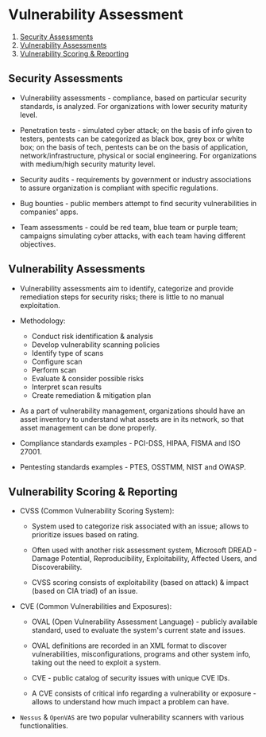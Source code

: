 # Vulnerability Assessment

1. [Security Assessments](#security-assessments)
1. [Vulnerability Assessments](#vulnerability-assessments)
1. [Vulnerability Scoring & Reporting](#vulnerability-scoring--reporting)

## Security Assessments

* Vulnerability assessments - compliance, based on particular security standards, is analyzed. For organizations with lower security maturity level.

* Penetration tests - simulated cyber attack; on the basis of info given to testers, pentests can be categorized as black box, grey box or white box; on the basis of tech, pentests can be on the basis of application, network/infrastructure, physical or social engineering. For organizations with medium/high security maturity level.

* Security audits - requirements by government or industry associations to assure organization is compliant with specific regulations.

* Bug bounties - public members attempt to find security vulnerabilities in companies' apps.

* Team assessments - could be red team, blue team or purple team; campaigns simulating cyber attacks, with each team having different objectives.

## Vulnerability Assessments

* Vulnerability assessments aim to identify, categorize and provide remediation steps for security risks; there is little to no manual exploitation.

* Methodology:

  * Conduct risk identification & analysis
  * Develop vulnerability scanning policies
  * Identify type of scans
  * Configure scan
  * Perform scan
  * Evaluate & consider possible risks
  * Interpret scan results
  * Create remediation & mitigation plan

* As a part of vulnerability management, organizations should have an asset inventory to understand what assets are in its network, so that asset management can be done properly.

* Compliance standards examples - PCI-DSS, HIPAA, FISMA and ISO 27001.

* Pentesting standards examples - PTES, OSSTMM, NIST and OWASP.

## Vulnerability Scoring & Reporting

* CVSS (Common Vulnerability Scoring System):

  * System used to categorize risk associated with an issue; allows to prioritize issues based on rating.

  * Often used with another risk assessment system, Microsoft DREAD - Damage Potential, Reproducibility, Exploitability, Affected Users, and Discoverability.

  * CVSS scoring consists of exploitability (based on attack) & impact (based on CIA triad) of an issue.

* CVE (Common Vulnerabilities and Exposures):

  * OVAL (Open Vulnerability Assessment Language) - publicly available standard, used to evaluate the system's current state and issues.
  
  * OVAL definitions are recorded in an XML format to discover vulnerabilities, misconfigurations, programs and other system info, taking out the need to exploit a system.

  * CVE - public catalog of security issues with unique CVE IDs.

  * A CVE consists of critical info regarding a vulnerability or exposure - allows to understand how much impact a problem can have.

* ```Nessus``` & ```OpenVAS``` are two popular vulnerability scanners with various functionalities.
